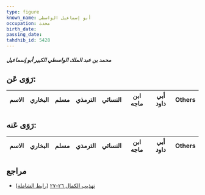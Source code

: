 ```yaml
---
type: figure
known_name: أبو إسماعيل الواسطي
occupation: محدث
birth_date:
passing_date:
tahdhib_id: 5428
---
```

##### محمد بن عبد الملك الواسطي الكبير أبو إسماعيل

## رَوَى عَن:
| الاسم | البخاري | مسلم | الترمذي | النسائي | ابن ماجه | أبي داود | Others |
| ----- | ------- | ---- | ------- | ------- | -------- | -------- | ------ |
## رَوَى عَنه:
| الاسم | البخاري | مسلم | الترمذي | النسائي | ابن ماجه | أبي داود | Others |
| ----- | ------- | ---- | ------- | ------- | -------- | -------- | ------ |
## مراجع
- [تهذيب الكمال ٢٦-٢٧](obsidian://open?vault=Tahdhib-al-Kamal&file=Figures/٥٤٢٨-محمد%20بن%20عبد%20الملك%20الواسطي%20الكبير%20أبو%20إسماعيل) ([رابط الشاملة](https://shamela.ws/book/3722/13775))